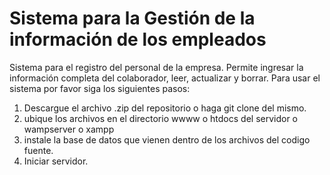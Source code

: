 # Sistema para la Gestión de la información de los empleados

Sistema para el registro del personal de la empresa. Permite ingresar la información completa del colaborador, leer, actualizar y borrar.
Para usar el sistema por favor siga los siguientes pasos:
1. Descargue el archivo .zip del repositorio o haga git clone del mismo.
2. ubique los archivos en el directorio wwww o htdocs del servidor o wampserver o xampp
3. instale la base de datos que vienen dentro de los archivos del codigo fuente.
4. Iniciar servidor.
